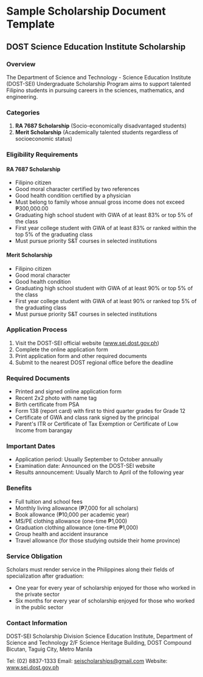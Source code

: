 # Sample Scholarship Document Template

## DOST Science Education Institute Scholarship

### Overview
The Department of Science and Technology - Science Education Institute (DOST-SEI) Undergraduate Scholarship Program aims to support talented Filipino students in pursuing careers in the sciences, mathematics, and engineering.

### Categories
1. **RA 7687 Scholarship** (Socio-economically disadvantaged students)
2. **Merit Scholarship** (Academically talented students regardless of socioeconomic status)

### Eligibility Requirements

#### RA 7687 Scholarship
- Filipino citizen
- Good moral character certified by two references
- Good health condition certified by a physician
- Must belong to family whose annual gross income does not exceed ₱300,000.00
- Graduating high school student with GWA of at least 83% or top 5% of the class
- First year college student with GWA of at least 83% or ranked within the top 5% of the graduating class
- Must pursue priority S&T courses in selected institutions

#### Merit Scholarship
- Filipino citizen
- Good moral character
- Good health condition
- Graduating high school student with GWA of at least 90% or top 5% of the class
- First year college student with GWA of at least 90% or ranked top 5% of the graduating class
- Must pursue priority S&T courses in selected institutions

### Application Process
1. Visit the DOST-SEI official website (www.sei.dost.gov.ph)
2. Complete the online application form
3. Print application form and other required documents
4. Submit to the nearest DOST regional office before the deadline

### Required Documents
- Printed and signed online application form
- Recent 2x2 photo with name tag
- Birth certificate from PSA
- Form 138 (report card) with first to third quarter grades for Grade 12
- Certificate of GWA and class rank signed by the principal
- Parent's ITR or Certificate of Tax Exemption or Certificate of Low Income from barangay

### Important Dates
- Application period: Usually September to October annually
- Examination date: Announced on the DOST-SEI website
- Results announcement: Usually March to April of the following year

### Benefits
- Full tuition and school fees
- Monthly living allowance (₱7,000 for all scholars)
- Book allowance (₱10,000 per academic year)
- MS/PE clothing allowance (one-time ₱1,000)
- Graduation clothing allowance (one-time ₱1,000)
- Group health and accident insurance
- Travel allowance (for those studying outside their home province)

### Service Obligation
Scholars must render service in the Philippines along their fields of specialization after graduation:
- One year for every year of scholarship enjoyed for those who worked in the private sector
- Six months for every year of scholarship enjoyed for those who worked in the public sector

### Contact Information
DOST-SEI Scholarship Division
Science Education Institute, Department of Science and Technology
2/F Science Heritage Building, DOST Compound
Bicutan, Taguig City, Metro Manila

Tel: (02) 8837-1333
Email: seischolarships@gmail.com
Website: www.sei.dost.gov.ph